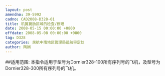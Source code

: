 ```yaml
---
layout: post
amendno: 39-5992
cadno: CAD2008-D328-01
title: 机翼翼肋区域的检查/修理
date: 2008-05-15 00:00:00 +0800
effdate: 2008-05-08 00:00:00 +0800
tag: D328
categories: 民航中南地区管理局适航审定处
author: 陶娟
---
```


##适用范围:
本指令适用于型号为Dornier328-100所有序列号的飞机，及型号为Dornier328-300所有序列号的飞机。

